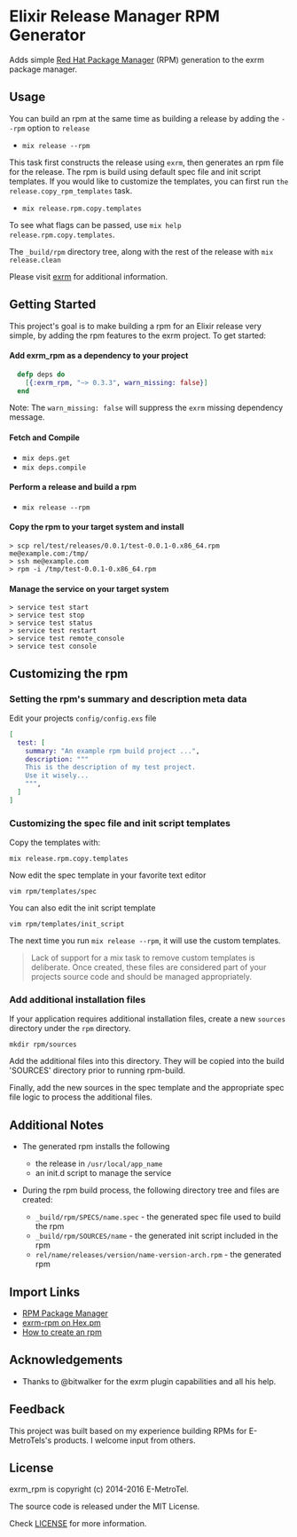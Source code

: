 # Elixir Release Manager RPM Generator

Adds simple [Red Hat Package Manager](http://en.wikipedia.org/wiki/RPM_Package_Manager) (RPM) generation to the exrm package manager. 

## Usage

You can build an rpm at the same time as building a release by adding the `--rpm` option to `release`

- `mix release --rpm`

This task first constructs the release using `exrm`, then generates an rpm file for the release. The rpm is build using
default spec file and init script templates. If you would like to customize the templates, you can first run `the release.copy_rpm_templates`
task.

- `mix release.rpm.copy.templates`

To see what flags can be passed, use `mix help release.rpm.copy.templates`.

The `_build/rpm` directory tree, along with the rest of the release with `mix release.clean`

Please visit [exrm](https://github.com/bitwalker/exrm) for additional information. 

## Getting Started

This project's goal is to make building a rpm for an Elixir release very simple, by adding the rpm features to the exrm project. To get started:

#### Add exrm_rpm as a dependency to your project
```elixir
  defp deps do
    [{:exrm_rpm, "~> 0.3.3", warn_missing: false}]
  end
```

Note: The `warn_missing: false` will suppress the `exrm` missing dependency message.

#### Fetch and Compile

- `mix deps.get`
- `mix deps.compile`

#### Perform a release and build a rpm

- `mix release --rpm`

#### Copy the rpm to your target system and install

```
> scp rel/test/releases/0.0.1/test-0.0.1-0.x86_64.rpm me@example.com:/tmp/
> ssh me@example.com
> rpm -i /tmp/test-0.0.1-0.x86_64.rpm
```

#### Manage the service on your target system

```
> service test start
> service test stop
> service test status
> service test restart
> service test remote_console
> service test console
```

## Customizing the rpm

### Setting the rpm's summary and description meta data

Edit your projects `config/config.exs` file
```elixir
[
  test: [
    summary: "An example rpm build project ...",
    description: """
    This is the description of my test project. 
    Use it wisely...
    """,
  ]
]
```

### Customizing the spec file and init script templates

Copy the templates with:

`mix release.rpm.copy.templates`

Now edit the spec template in your favorite text editor

`vim rpm/templates/spec`

You can also edit the init script template

`vim rpm/templates/init_script`

The next time you run `mix release --rpm`, it will use the custom templates.

> Lack of support for a mix task to remove custom templates is deliberate. Once created, 
> these files are considered part of your projects source code and should be managed appropriately.

### Add additional installation files

If your application requires additional installation files, create a new `sources` directory under the `rpm` directory.

`mkdir rpm/sources`

Add the additional files into this directory. They will be copied into the build 'SOURCES' directory prior to running rpm-build.

Finally, add the new sources in the spec template and the appropriate spec file logic to process the additional files.

## Additional Notes

- The generated rpm installs the following
    - the release in `/usr/local/app_name`
    - an init.d script to manage the service

- During the rpm build process, the following directory tree and files are created:
    - `_build/rpm/SPECS/name.spec` - the generated spec file used to build the rpm
    - `_build/rpm/SOURCES/name` - the generated init script included in the rpm
    - `rel/name/releases/version/name-version-arch.rpm` - the generated rpm

## Import Links

- [RPM Package Manager](http://en.wikipedia.org/wiki/RPM_Package_Manager)
- [exrm-rpm on Hex.pm](https://hex.pm/packages/exrm_rpm)
- [How to create an rpm](https://fedoraproject.org/wiki/How_to_create_an_RPM_package)

## Acknowledgements

- Thanks to @bitwalker for the exrm plugin capabilities and all his help.

## Feedback

This project was built based on my experience building RPMs for E-MetroTels's products. 
I welcome input from others.

## License

exrm_rpm is copyright (c) 2014-2016 E-MetroTel. 

The source code is released under the MIT License.

Check [LICENSE](LICENSE) for more information.
